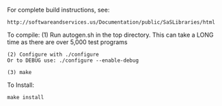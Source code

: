 
For complete build instructions, see:

	http://softwareandservices.us/Documentation/public/SaSLibraries/html


To compile:
	(1) Run autogen.sh in the top directory. This  can take a LONG time as
	there are over 5,000 test programs

	(2) Configure with ./configure
	Or to DEBUG use: ./configure --enable-debug

	(3) make

To Install:

	make install
